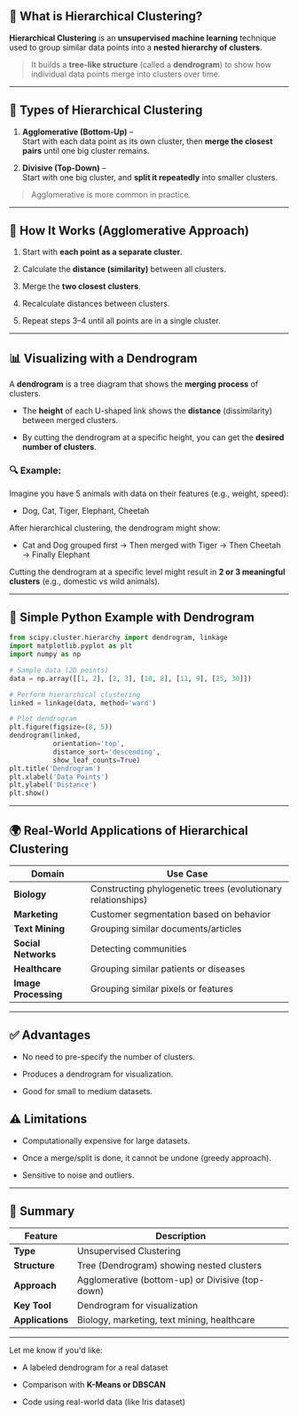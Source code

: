 ## 🧭 **What is Hierarchical Clustering?**

**Hierarchical Clustering** is an **unsupervised machine learning** technique used to group similar data points into a **nested hierarchy of clusters**.

> It builds a **tree-like structure** (called a **dendrogram**) to show how individual data points merge into clusters over time.

---

## 🔁 **Types of Hierarchical Clustering**

1. **Agglomerative (Bottom-Up)** –  
    Start with each data point as its own cluster, then **merge the closest pairs** until one big cluster remains.
    
2. **Divisive (Top-Down)** –  
    Start with one big cluster, and **split it repeatedly** into smaller clusters.
    

> Agglomerative is more common in practice.

---

## 🔧 **How It Works (Agglomerative Approach)**

1. Start with **each point as a separate cluster**.
    
2. Calculate the **distance (similarity)** between all clusters.
    
3. Merge the **two closest clusters**.
    
4. Recalculate distances between clusters.
    
5. Repeat steps 3–4 until all points are in a single cluster.
    

---

## 📊 **Visualizing with a Dendrogram**

A **dendrogram** is a tree diagram that shows the **merging process** of clusters.

- The **height** of each U-shaped link shows the **distance** (dissimilarity) between merged clusters.
    
- By cutting the dendrogram at a specific height, you can get the **desired number of clusters**.
    

### 🔍 **Example:**

Imagine you have 5 animals with data on their features (e.g., weight, speed):

- Dog, Cat, Tiger, Elephant, Cheetah
    

After hierarchical clustering, the dendrogram might show:

- Cat and Dog grouped first → Then merged with Tiger → Then Cheetah → Finally Elephant
    

Cutting the dendrogram at a specific level might result in **2 or 3 meaningful clusters** (e.g., domestic vs wild animals).

---

## 🧪 **Simple Python Example with Dendrogram**

```python
from scipy.cluster.hierarchy import dendrogram, linkage
import matplotlib.pyplot as plt
import numpy as np

# Sample data (2D points)
data = np.array([[1, 2], [2, 3], [10, 8], [11, 9], [25, 30]])

# Perform hierarchical clustering
linked = linkage(data, method='ward')

# Plot dendrogram
plt.figure(figsize=(8, 5))
dendrogram(linked,
           orientation='top',
           distance_sort='descending',
           show_leaf_counts=True)
plt.title('Dendrogram')
plt.xlabel('Data Points')
plt.ylabel('Distance')
plt.show()
```

---

## 🌍 **Real-World Applications of Hierarchical Clustering**

|Domain|Use Case|
|---|---|
|**Biology**|Constructing phylogenetic trees (evolutionary relationships)|
|**Marketing**|Customer segmentation based on behavior|
|**Text Mining**|Grouping similar documents/articles|
|**Social Networks**|Detecting communities|
|**Healthcare**|Grouping similar patients or diseases|
|**Image Processing**|Grouping similar pixels or features|

---

## ✅ **Advantages**

- No need to pre-specify the number of clusters.
    
- Produces a dendrogram for visualization.
    
- Good for small to medium datasets.
    

## ⚠️ **Limitations**

- Computationally expensive for large datasets.
    
- Once a merge/split is done, it cannot be undone (greedy approach).
    
- Sensitive to noise and outliers.
    

---

## 📌 Summary

|Feature|Description|
|---|---|
|**Type**|Unsupervised Clustering|
|**Structure**|Tree (Dendrogram) showing nested clusters|
|**Approach**|Agglomerative (bottom-up) or Divisive (top-down)|
|**Key Tool**|Dendrogram for visualization|
|**Applications**|Biology, marketing, text mining, healthcare|

---

Let me know if you'd like:

- A labeled dendrogram for a real dataset
    
- Comparison with **K-Means or DBSCAN**
    
- Code using real-world data (like Iris dataset)
